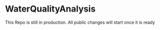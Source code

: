 # WaterQualityAnalysis
This Repo is still in production.
All public changes will start once it is ready

